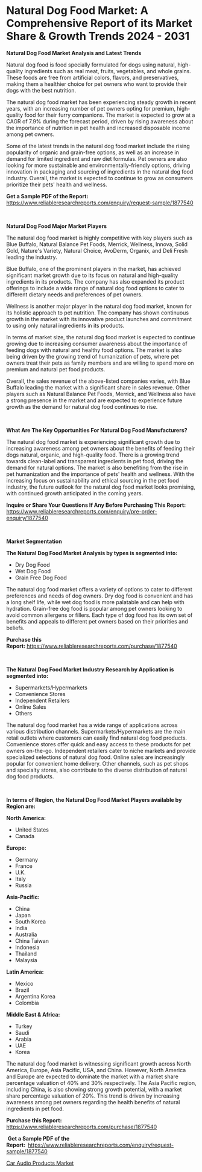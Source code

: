 <p><h1>Natural Dog Food Market: A Comprehensive Report of its Market Share & Growth Trends 2024 - 2031</h1></p><p><strong>Natural Dog Food Market Analysis and Latest Trends</strong></p>
<p><p>Natural dog food is food specially formulated for dogs using natural, high-quality ingredients such as real meat, fruits, vegetables, and whole grains. These foods are free from artificial colors, flavors, and preservatives, making them a healthier choice for pet owners who want to provide their dogs with the best nutrition.</p><p>The natural dog food market has been experiencing steady growth in recent years, with an increasing number of pet owners opting for premium, high-quality food for their furry companions. The market is expected to grow at a CAGR of 7.9% during the forecast period, driven by rising awareness about the importance of nutrition in pet health and increased disposable income among pet owners.</p><p>Some of the latest trends in the natural dog food market include the rising popularity of organic and grain-free options, as well as an increase in demand for limited ingredient and raw diet formulas. Pet owners are also looking for more sustainable and environmentally-friendly options, driving innovation in packaging and sourcing of ingredients in the natural dog food industry. Overall, the market is expected to continue to grow as consumers prioritize their pets' health and wellness.</p></p>
<p><strong>Get a Sample PDF of the Report:&nbsp;</strong> <a href="https://www.reliableresearchreports.com/enquiry/request-sample/1877540">https://www.reliableresearchreports.com/enquiry/request-sample/1877540</a></p>
<p>&nbsp;</p>
<p><strong>Natural Dog Food Major Market Players</strong></p>
<p><p>The natural dog food market is highly competitive with key players such as Blue Buffalo, Natural Balance Pet Foods, Merrick, Wellness, Innova, Solid Gold, Nature's Variety, Natural Choice, AvoDerm, Organix, and Deli Fresh leading the industry. </p><p>Blue Buffalo, one of the prominent players in the market, has achieved significant market growth due to its focus on natural and high-quality ingredients in its products. The company has also expanded its product offerings to include a wide range of natural dog food options to cater to different dietary needs and preferences of pet owners.</p><p>Wellness is another major player in the natural dog food market, known for its holistic approach to pet nutrition. The company has shown continuous growth in the market with its innovative product launches and commitment to using only natural ingredients in its products.</p><p>In terms of market size, the natural dog food market is expected to continue growing due to increasing consumer awareness about the importance of feeding dogs with natural and healthy food options. The market is also being driven by the growing trend of humanization of pets, where pet owners treat their pets as family members and are willing to spend more on premium and natural pet food products.</p><p>Overall, the sales revenue of the above-listed companies varies, with Blue Buffalo leading the market with a significant share in sales revenue. Other players such as Natural Balance Pet Foods, Merrick, and Wellness also have a strong presence in the market and are expected to experience future growth as the demand for natural dog food continues to rise.</p></p>
<p>&nbsp;</p>
<p><strong>What Are The Key Opportunities For Natural Dog Food Manufacturers?</strong></p>
<p><p>The natural dog food market is experiencing significant growth due to increasing awareness among pet owners about the benefits of feeding their dogs natural, organic, and high-quality food. There is a growing trend towards clean-label and transparent ingredients in pet food, driving the demand for natural options. The market is also benefiting from the rise in pet humanization and the importance of pets' health and wellness. With the increasing focus on sustainability and ethical sourcing in the pet food industry, the future outlook for the natural dog food market looks promising, with continued growth anticipated in the coming years.</p></p>
<p><strong>Inquire or Share Your Questions If Any Before Purchasing This Report:</strong> <a href="https://www.reliableresearchreports.com/enquiry/pre-order-enquiry/1877540">https://www.reliableresearchreports.com/enquiry/pre-order-enquiry/1877540</a></p>
<p>&nbsp;</p>
<p><strong>Market Segmentation</strong></p>
<p><strong>The Natural Dog Food Market Analysis by types is segmented into:</strong></p>
<p><ul><li>Dry Dog Food</li><li>Wet Dog Food</li><li>Grain Free Dog Food</li></ul></p>
<p><p>The natural dog food market offers a variety of options to cater to different preferences and needs of dog owners. Dry dog food is convenient and has a long shelf life, while wet dog food is more palatable and can help with hydration. Grain-free dog food is popular among pet owners looking to avoid common allergens or fillers. Each type of dog food has its own set of benefits and appeals to different pet owners based on their priorities and beliefs.</p></p>
<p><strong>Purchase this Report:&nbsp;</strong><a href="https://www.reliableresearchreports.com/purchase/1877540">https://www.reliableresearchreports.com/purchase/1877540</a></p>
<p>&nbsp;</p>
<p><strong>The Natural Dog Food Market Industry Research by Application is segmented into:</strong></p>
<p><ul><li>Supermarkets/Hypermarkets</li><li>Convenience Stores</li><li>Independent Retailers</li><li>Online Sales</li><li>Others</li></ul></p>
<p><p>The natural dog food market has a wide range of applications across various distribution channels. Supermarkets/Hypermarkets are the main retail outlets where customers can easily find natural dog food products. Convenience stores offer quick and easy access to these products for pet owners on-the-go. Independent retailers cater to niche markets and provide specialized selections of natural dog food. Online sales are increasingly popular for convenient home delivery. Other channels, such as pet shops and specialty stores, also contribute to the diverse distribution of natural dog food products.</p></p>
<p>&nbsp;</p>
<p><strong>In terms of Region, the Natural Dog Food Market Players available by Region are:</strong></p>
<p>
    <p> <strong> North America: </strong>
        <ul>
            <li>United States</li>
            <li>Canada</li>
        </ul>
        </p> 
    <p> <strong> Europe: </strong>
        <ul>
            <li>Germany</li>
            <li>France</li>
            <li>U.K.</li>
            <li>Italy</li>
            <li>Russia</li>
        </ul>
        </p> 
    <p> <strong> Asia-Pacific: </strong>
        <ul>
            <li>China</li>
            <li>Japan</li>
            <li>South Korea</li>
            <li>India</li>
            <li>Australia</li>
            <li>China Taiwan</li>
            <li>Indonesia</li>
            <li>Thailand</li>
            <li>Malaysia</li>
        </ul>
        </p> 
    <p> <strong> Latin America: </strong>
        <ul>
            <li>Mexico</li>
            <li>Brazil</li>
            <li>Argentina Korea</li>
            <li>Colombia</li>
        </ul>
        </p> 
    <p> <strong> Middle East & Africa: </strong>
        <ul>
            <li>Turkey</li>
            <li>Saudi</li>
            <li>Arabia</li>
            <li>UAE</li>
            <li>Korea</li>
        </ul>
    </p>
    </p>
<p><p>The natural dog food market is witnessing significant growth across North America, Europe, Asia Pacific, USA, and China. However, North America and Europe are expected to dominate the market with a market share percentage valuation of 40% and 30% respectively. The Asia Pacific region, including China, is also showing strong growth potential, with a market share percentage valuation of 20%. This trend is driven by increasing awareness among pet owners regarding the health benefits of natural ingredients in pet food.</p></p>
<p><strong>Purchase this Report: </strong><a href="https://www.reliableresearchreports.com/purchase/1877540">https://www.reliableresearchreports.com/purchase/1877540</a></p>
<p>&nbsp;<strong>Get a Sample PDF of the Report:&nbsp;&nbsp;</strong><a href="https://www.reliableresearchreports.com/enquiry/request-sample/1877540">https://www.reliableresearchreports.com/enquiry/request-sample/1877540</a></p>
<p><strong></strong></p>
<p><p><a href="https://thundering-castanet-c65.notion.site/Car-Audio-Products-Market-Size-Reflecting-a-Forecast-Till-2031-Market-By-Type-By-Application-and-B-baade4a0fc8b43b48258d59848b4aad1">Car Audio Products Market</a></p></p>